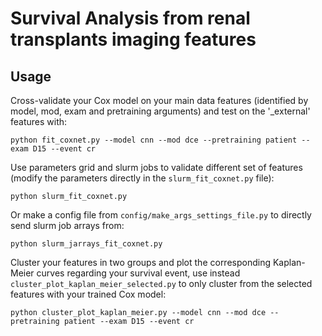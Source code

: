 # Survival Analysis from renal transplants imaging features

## Usage 

Cross-validate your Cox model on your main data features (identified by model, mod, exam and pretraining arguments) and test on the '_external' features with:
```
python fit_coxnet.py --model cnn --mod dce --pretraining patient --exam D15 --event cr
```

Use parameters grid and slurm jobs to validate different set of features (modify the parameters directly in the ```slurm_fit_coxnet.py``` file):
```
python slurm_fit_coxnet.py
```
Or make a config file from ```config/make_args_settings_file.py``` to directly send slurm job arrays from:
```
python slurm_jarrays_fit_coxnet.py
```

Cluster your features in two groups and plot the corresponding Kaplan-Meier curves regarding your survival event, use instead ```cluster_plot_kaplan_meier_selected.py``` to only cluster from the selected features with your trained Cox model:
```
python cluster_plot_kaplan_meier.py --model cnn --mod dce --pretraining patient --exam D15 --event cr
```
